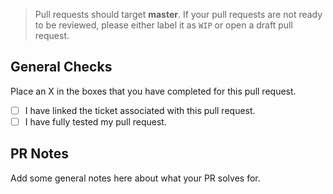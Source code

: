 >Pull requests should target **master**.
If your pull requests are not ready to be reviewed, please either label it as `WIP` or open a draft pull request.

## General Checks
Place an X in the boxes that you have completed for this pull request.

- [ ] I have linked the ticket associated with this pull request.
- [ ] I have fully tested my pull request.

## PR Notes
Add some general notes here about what your PR solves for.